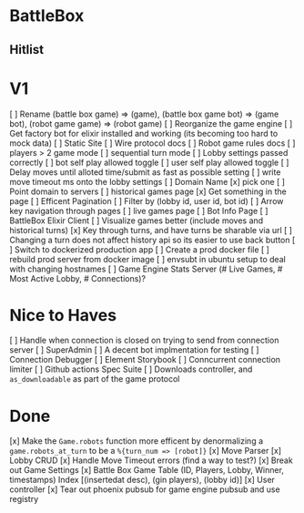 # BattleBox

## Hitlist

V1
====
[ ] Rename (battle box game) => (game), (battle box game bot) => (game bot), (robot game game) => (robot game)
[ ] Reorganize the game engine
[ ] Get factory bot for elixir installed and working (its becoming too hard to mock data)
[ ] Static Site
  [ ] Wire protocol docs
  [ ] Robot game rules docs
[ ] players > 2 game mode
[ ] sequential turn mode
[ ] Lobby settings passed correctly
  [ ] bot self play allowed toggle
  [ ] user self play allowed toggle
  [ ] Delay moves until alloted time/submit as fast as possible setting
  [ ] write move timeout ms onto the lobby settings
[ ] Domain Name
  [x] pick one
  [ ] Point domain to servers
[ ] historical games page
  [x] Get something in the page
  [ ] Efficent Pagination
  [ ] Filter by (lobby id, user id, bot id)
  [ ] Arrow key navigation through pages
[ ] live games page
[ ] Bot Info Page
[ ] BattleBox Elixir Client
[ ] Visualize games better (include moves and historical turns)
  [x] Key through turns, and have turns be sharable via url
  [ ] Changing a turn does not affect history api so its easier to use back button
[ ] Switch to dockerized production app
  [ ] Create a prod docker file
  [ ] rebuild prod server from docker image
  [ ] envsubt in ubuntu setup to deal with changing hostnames
[ ] Game Engine Stats Server (# Live Games, # Most Active Lobby, # Connections)?

Nice to Haves
======
[ ] Handle when connection is closed on trying to send from connection server
[ ] SuperAdmin
[ ] A decent bot implmentation for testing
[ ] Connection Debugger
[ ] Element Storybook
[ ] Conncurrent connection limiter
[ ] Github actions Spec Suite
[ ] Downloads controller, and `as_downloadable` as part of the game protocol

Done
=======
[x] Make the `Game.robots` function more efficent by denormalizing a `game.robots_at_turn` to be a `%{turn_num => [robot]}`
[x] Move Parser
[x] Lobby CRUD
[x] Handle Move Timeout errors (find a way to test?)
[x] Break out Game Settings
[x] Battle Box Game Table (ID, Players, Lobby, Winner, timestamps) Index [(insertedat desc), (gin players), (lobby id)]
[x] User controller
[x] Tear out phoenix pubsub for game engine pubsub and use registry
